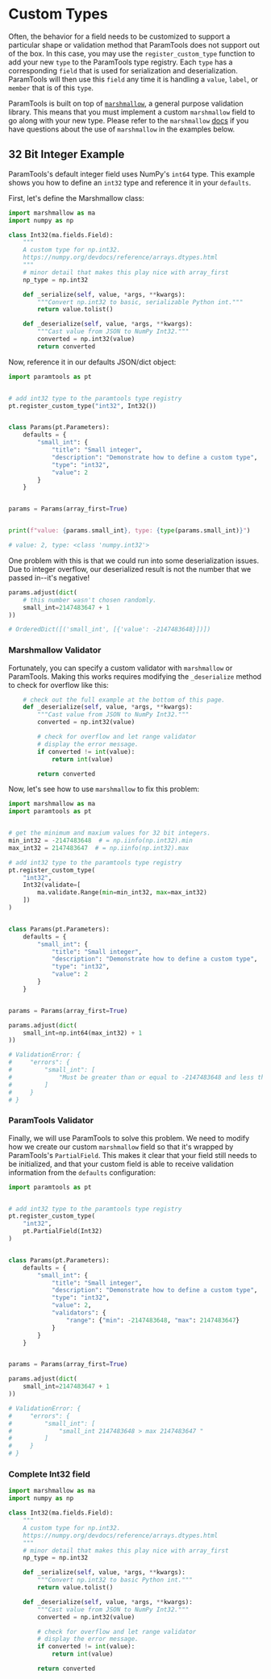 # Custom Types

Often, the behavior for a field needs to be customized to support a particular shape or validation method that ParamTools does not support out of the box. In this case, you may use the `register_custom_type` function to add your new `type` to the ParamTools type registry. Each `type` has a corresponding `field` that is used for serialization and deserialization. ParamTools will then use this `field` any time it is handling a `value`, `label`, or `member` that is of this `type`.

ParamTools is built on top of [`marshmallow`](https://github.com/marshmallow-code/marshmallow), a general purpose validation library. This means that you must implement a custom `marshmallow` field to go along with your new type. Please refer to the `marshmallow` [docs](https://marshmallow.readthedocs.io/en/stable/) if you have questions about the use of `marshmallow` in the examples below.


## 32 Bit Integer Example

ParamTools's default integer field uses NumPy's `int64` type. This example shows you how to define an `int32` type and reference it in your `defaults`.

First, let's define the Marshmallow class:

```python
import marshmallow as ma
import numpy as np

class Int32(ma.fields.Field):
    """
    A custom type for np.int32.
    https://numpy.org/devdocs/reference/arrays.dtypes.html
    """
    # minor detail that makes this play nice with array_first
    np_type = np.int32

    def _serialize(self, value, *args, **kwargs):
        """Convert np.int32 to basic, serializable Python int."""
        return value.tolist()

    def _deserialize(self, value, *args, **kwargs):
        """Cast value from JSON to NumPy Int32."""
        converted = np.int32(value)
        return converted

```


Now, reference it in our defaults JSON/dict object:

```python
import paramtools as pt


# add int32 type to the paramtools type registry
pt.register_custom_type("int32", Int32())


class Params(pt.Parameters):
    defaults = {
        "small_int": {
            "title": "Small integer",
            "description": "Demonstrate how to define a custom type",
            "type": "int32",
            "value": 2
        }
    }


params = Params(array_first=True)


print(f"value: {params.small_int}, type: {type(params.small_int)}")

# value: 2, type: <class 'numpy.int32'>

```

One problem with this is that we could run into some deserialization issues. Due to integer overflow, our deserialized result is not the number that we passed in--it's negative!

```python
params.adjust(dict(
    # this number wasn't chosen randomly.
    small_int=2147483647 + 1
))

# OrderedDict([('small_int', [{'value': -2147483648}])])
```

### Marshmallow Validator

Fortunately, you can specify a custom validator with `marshmallow` or ParamTools. Making this works requires modifying the `_deserialize` method to check for overflow like this:

```python
    # check out the full example at the bottom of this page.
    def _deserialize(self, value, *args, **kwargs):
        """Cast value from JSON to NumPy Int32."""
        converted = np.int32(value)

        # check for overflow and let range validator
        # display the error message.
        if converted != int(value):
            return int(value)

        return converted
```

 Now, let's see how to use `marshmallow` to fix this problem:

```python
import marshmallow as ma
import paramtools as pt


# get the minimum and maxium values for 32 bit integers.
min_int32 = -2147483648  # = np.iinfo(np.int32).min
max_int32 = 2147483647  # = np.iinfo(np.int32).max

# add int32 type to the paramtools type registry
pt.register_custom_type(
    "int32",
    Int32(validate=[
        ma.validate.Range(min=min_int32, max=max_int32)
    ])
)


class Params(pt.Parameters):
    defaults = {
        "small_int": {
            "title": "Small integer",
            "description": "Demonstrate how to define a custom type",
            "type": "int32",
            "value": 2
        }
    }


params = Params(array_first=True)

params.adjust(dict(
    small_int=np.int64(max_int32) + 1
))

# ValidationError: {
#     "errors": {
#         "small_int": [
#             "Must be greater than or equal to -2147483648 and less than or equal to 2147483647."
#         ]
#     }
# }

```

### ParamTools Validator

Finally, we will use ParamTools to solve this problem. We need to modify how we create our custom `marshmallow` field so that it's wrapped by ParamTools's `PartialField`. This makes it clear that your field still needs to be initialized, and that your custom field is able to receive validation information from the `defaults` configuration:


```python
import paramtools as pt


# add int32 type to the paramtools type registry
pt.register_custom_type(
    "int32",
    pt.PartialField(Int32)
)


class Params(pt.Parameters):
    defaults = {
        "small_int": {
            "title": "Small integer",
            "description": "Demonstrate how to define a custom type",
            "type": "int32",
            "value": 2,
            "validators": {
                "range": {"min": -2147483648, "max": 2147483647}
            }
        }
    }


params = Params(array_first=True)

params.adjust(dict(
    small_int=2147483647 + 1
))

# ValidationError: {
#     "errors": {
#         "small_int": [
#             "small_int 2147483648 > max 2147483647 "
#         ]
#     }
# }

```


### Complete Int32 field

```python
import marshmallow as ma
import numpy as np

class Int32(ma.fields.Field):
    """
    A custom type for np.int32.
    https://numpy.org/devdocs/reference/arrays.dtypes.html
    """
    # minor detail that makes this play nice with array_first
    np_type = np.int32

    def _serialize(self, value, *args, **kwargs):
        """Convert np.int32 to basic Python int."""
        return value.tolist()

    def _deserialize(self, value, *args, **kwargs):
        """Cast value from JSON to NumPy Int32."""
        converted = np.int32(value)

        # check for overflow and let range validator
        # display the error message.
        if converted != int(value):
            return int(value)

        return converted

```
